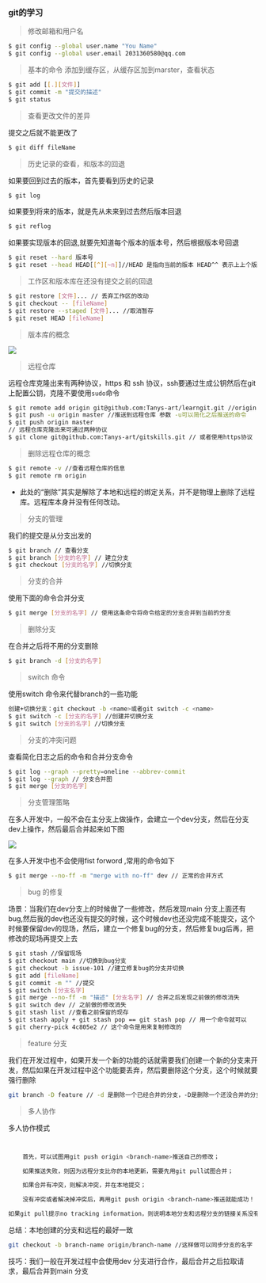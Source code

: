 ### git的学习

> 修改邮箱和用户名

```bash
$ git config --global user.name "You Name"
$ git config --global user.email 2031360580@qq.com
```
> 基本的命令
添加到缓存区，从缓存区加到marster，查看状态
```bash
$ git add [[.][文件]]
$ git commit -m "提交的描述"
$ git status
```
> 查看更改文件的差异

提交之后就不能更改了

```bash
$ git diff fileName
```

> 历史记录的查看，和版本的回退

如果要回到过去的版本，首先要看到历史的记录
```bash
$ git log
```
如果要到将来的版本，就是先从未来到过去然后版本回退
```bash
$ git reflog
```
如果要实现版本的回退,就要先知道每个版本的版本号，然后根据版本号回退
```bash
$ git reset --hard 版本号
$ git reset --head HEAD[[^][~n]]//HEAD 是指向当前的版本 HEAD^^ 表示上上个版本
```
> 工作区和版本库在还没有提交之前的回退
```bash
$ git restore [文件]... // 丢弃工作区的改动
$ git checkout -- [fileName]
$ git restore --staged [文件]... //取消暂存
$ git reset HEAD [fileName]
```
> 版本库的概念

<image src="https://static.liaoxuefeng.com/files/attachments/919020037470528/0">

> 远程仓库

远程仓库克隆出来有两种协议，https 和 ssh 协议，ssh要通过生成公钥然后在git上配置公钥，克隆不要使用```sudo```命令
```bash
$ git remote add origin git@github.com:Tanys-art/learngit.git //origin 建立关联
$ git push -u origin master //推送到远程仓库 参数 -u可以简化之后推送的命令
$ git push origin master
// 远程仓库克隆出来可通过两种协议
$ git clone git@github.com:Tanys-art/gitskills.git // 或者使用https协议
```

> 删除远程仓库的概念

```bash
$ git remote -v //查看远程仓库的信息
$ git remote rm origin
```
+ 此处的“删除”其实是解除了本地和远程的绑定关系，并不是物理上删除了远程库。远程库本身并没有任何改动。

> 分支的管理

我们的提交是从分支出发的
```bash
$ git branch // 查看分支
$ git branch [分支的名字] // 建立分支
$ git checkout [分支的名字] //切换分支
```
> 分支的合并

使用下面的命令合并分支

```bash
$ git merge [分支的名字] // 使用这条命令将命令给定的分支合并到当前的分支
```

> 删除分支

在合并之后将不用的分支删除

```bash
$ git branch -d [分支的名字] 
```

> switch 命令

使用switch 命令来代替branch的一些功能

```bash
创建+切换分支：git checkout -b <name>或者git switch -c <name>
$ git switch -c [分支的名字] //创建并切换分支
$ git switch [分支的名字] //切换分支
```

> 分支的冲突问题

查看简化日志之后的命令和合并分支命令

```bash
$ git log --graph --pretty=oneline --abbrev-commit
$ git log --graph // 分支合并图
$ git merge [分支的名字]
```

> 分支管理策略

在多人开发中，一般不会在主分支上做操作，会建立一个dev分支，然后在分支dev上操作，然后最后合并起来如下图

<image src = "https://static.liaoxuefeng.com/files/attachments/919023260793600/0"></image>

在多人开发中也不会使用fist forword ,常用的命令如下

```bash
$ git merge --no-ff -m "merge with no-ff" dev // 正常的合并方式
```

> bug 的修复

场景：当我们在dev分支上的时候做了一些修改，然后发现main 分支上面还有bug,然后我的dev也还没有提交的时候，这个时候dev也还没完成不能提交，这个时候要保留dev的现场，然后，建立一个修复bug的分支，然后修复bug后再，把修改的现场再提交上去

```bash
$ git stash //保留现场
$ git checkout main //切换到bug分支
$ git checkout -b issue-101 //建立修复bug的分支并切换
$ git add [fileName]
$ git commit -m "" //提交
$ git switch [分支名字] 
$ git merge --no-ff -m "描述" [分支名字] // 合并之后发现之前做的修改消失
$ git switch dev // 之前做的修改消失
$ git stash list //查看之前保留的现存
$ git stash apply + git stash pop == git stash pop // 用一个命令就可以
$ git cherry-pick 4c805e2 // 这个命令是用来复制修改的
```
> feature 分支

我们在开发过程中，如果开发一个新的功能的话就需要我们创建一个新的分支来开发，然后如果在开发过程中这个功能要丢弃，然后要删除这个分支，这个时候就要强行删除

```bash
git branch -D feature // -d 是删除一个已经合并的分支，-D是删除一个还没合并的分支，也叫强行删除
```

> 多人协作

多人协作模式

```bash


    首先，可以试图用git push origin <branch-name>推送自己的修改；

    如果推送失败，则因为远程分支比你的本地更新，需要先用git pull试图合并；

    如果合并有冲突，则解决冲突，并在本地提交；

    没有冲突或者解决掉冲突后，再用git push origin <branch-name>推送就能成功！

如果git pull提示no tracking information，则说明本地分支和远程分支的链接关系没有创建，用命令git branch --set-upstream-to <branch-name> origin/<branch-name>。
```

总结：本地创建的分支和远程的最好一致

```bash
git checkout -b branch-name origin/branch-name //这样做可以同步分支的名字
```

技巧：我们一般在开发过程中会使用dev 分支进行合作，最后合并之后拉取请求，最后合并到main 分支